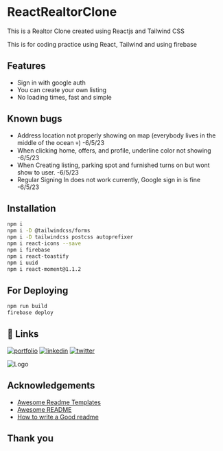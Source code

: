 # ReactRealtorClone
This is a Realtor Clone created using Reactjs and Tailwind CSS

This is for coding practice using React, Tailwind and using firebase


## Features
- Sign in with google auth
- You can create your own listing
- No loading times, fast and simple

## Known bugs
- Address location not properly showing on map (everybody lives in the middle of the ocean 💀) -6/5/23
- When clicking home, offers, and profile, underline color not showing -6/5/23
- When Creating listing, parking spot and furnished turns on but wont show to user. -6/5/23
- Regular Signing In does not work currently, Google sign in is fine -6/5/23

## Installation

```sh
npm i
npm i -D @tailwindcss/forms
npm i -D tailwindcss postcss autoprefixer
npm i react-icons --save
npm i firebase
npm i react-toastify
npm i uuid
npm i react-moment@1.1.2
```

## For Deploying
```sh
npm run build
firebase deploy

```

## 🔗 Links
[![portfolio](https://img.shields.io/badge/my_portfolio-000?style=for-the-badge&logo=ko-fi&logoColor=white)](https://fledtrain.github.io/E-Portfolio)
[![linkedin](https://img.shields.io/badge/linkedin-0A66C2?style=for-the-badge&logo=linkedin&logoColor=white)](https://www.linkedin.com/in/joeywhitehead/)
[![twitter](https://img.shields.io/badge/twitter-1DA1F2?style=for-the-badge&logo=twitter&logoColor=white)](https://twitter.com/Fledtrain)

![Logo](https://pbs.twimg.com/profile_images/1607115031136636928/fZIGEc0r_400x400.jpg)


## Acknowledgements
 - [Awesome Readme Templates](https://awesomeopensource.com/project/elangosundar/awesome-README-templates)
 - [Awesome README](https://github.com/matiassingers/awesome-readme)
 - [How to write a Good readme](https://bulldogjob.com/news/449-how-to-write-a-good-readme-for-your-github-project)

## Thank you
